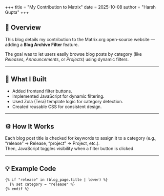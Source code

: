 +++
title = "My Contribution to Matrix"
date = 2025-10-08
author = "Harsh Gupta"
+++

## 🧭 Overview

This blog details my contribution to the Matrix.org open-source website — adding a **Blog Archive Filter** feature.

The goal was to let users easily browse blog posts by category (like *Releases*, *Announcements*, or *Projects*) using dynamic filters.

---

## 🧩 What I Built

- Added frontend filter buttons.
- Implemented JavaScript for dynamic filtering.
- Used Zola (Tera) template logic for category detection.
- Created reusable CSS for consistent design.

---

## ⚙️ How It Works

Each blog post title is checked for keywords to assign it to a category (e.g., “release” → Release, “project” → Project, etc.).  
Then, JavaScript toggles visibility when a filter button is clicked.

---

## 💡 Example Code

```html
{% if "release" in (blog_page.title | lower) %}
  {% set category = "release" %}
{% endif %}
